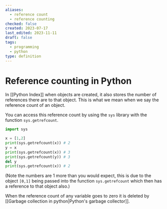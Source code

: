 ```yaml
---
aliases:
  - reference count
  - reference counting
checked: false
created: 2023-07-17
last_edited: 2023-11-11
draft: false
tags:
  - programming
  - python
type: definition
---
```

# Reference counting in Python

In [[Python Index]] when objects are created, it also stores the number of references there are to that object. This is what we mean when we say the reference count of an object.

You can access this reference count by using the `sys` library with the function `sys.getrefcount`.

```python
import sys

x = [1,2]
print(sys.getrefcount(x)) # 2
y = x
print(sys.getrefcount(x)) # 3
print(sys.getrefcount(y)) # 3
del y
print(sys.getrefcount(x)) # 2
```

(Note the numbers are 1 more than you would expect, this is due to the object `[0,1]` being passed into the function `sys.getrefcount` which then has a reference to that object also.)

When the reference count of any variable goes to zero it is deleted by [[Garbage collection in python|Python's garbage collector]].
